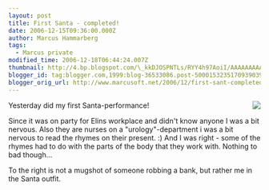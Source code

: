 ```yaml
---
layout: post
title: First Santa - completed!
date: 2006-12-15T09:36:00.000Z
author: Marcus Hammarberg
tags:
  - Marcus private
modified_time: 2006-12-18T06:44:24.007Z
thumbnail: http://4.bp.blogspot.com/\_kkDJOSPNTLs/RYY4h97AoiI/AAAAAAAAAC8/H_wEKrKPytc/s72-c/IMAGE_111.jpg
blogger_id: tag:blogger.com,1999:blog-36533086.post-5000153235170939039
blogger_orig_url: http://www.marcusoft.net/2006/12/first-sant-completed.html
---
```



[<img
src="http://4.bp.blogspot.com/_kkDJOSPNTLs/RYY4h97AoiI/AAAAAAAAAC8/H_wEKrKPytc/s320/IMAGE_111.jpg"
id="BLOGGER_PHOTO_ID_5009753791705162274"
style="FLOAT: right; MARGIN: 0px 0px 10px 10px; CURSOR: hand"
data-border="0" />](http://4.bp.blogspot.com/_kkDJOSPNTLs/RYY4h97AoiI/AAAAAAAAAC8/H_wEKrKPytc/s1600-h/IMAGE_111.jpg)

Yesterday did my first Santa-performance!

Since it was on party for Elins workplace and didn't know anyone I was a
bit nervous. Also they are nurses on a "urology"-department i was a bit
nervous to read the rhymes on their present. :) And I was right - some
of the rhymes had to do with the parts of the body that they work with.
Nothing to bad though...

To the right is not a mugshot of someone robbing a bank, but rather me
in the Santa outfit.
